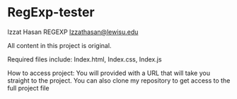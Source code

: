 # RegExp-tester


Izzat Hasan
REGEXP
Izzathasan@lewisu.edu

All content in this project is original.

Required files include:
Index.html,
Index.css,
Index.js

How to access project:
You will provided with a URL that will take you straight to the project.
You can also clone my repository to get access to the full project file

